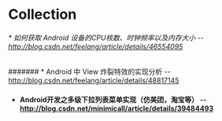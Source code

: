 # Collection

###### * 如何获取 Android 设备的CPU核数、时钟频率以及内存大小 --http://blog.csdn.net/feelang/article/details/46554095  
####### * Android 中 View 炸裂特效的实现分析 --http://blog.csdn.net/feelang/article/details/48817145  
* #### Android开发之多级下拉列表菜单实现（仿美团，淘宝等） --http://blog.csdn.net/minimicall/article/details/39484493  
